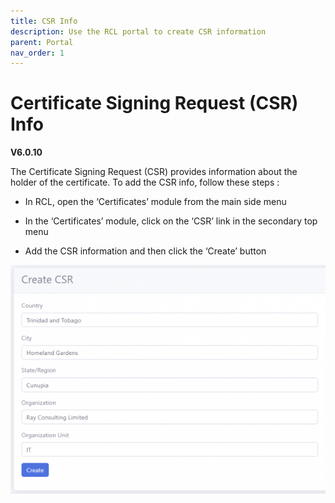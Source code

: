 ```yaml
---
title: CSR Info
description: Use the RCL portal to create CSR information
parent: Portal
nav_order: 1
---
```


# Certificate Signing Request (CSR) Info
**V6.0.10**

The Certificate Signing Request (CSR) provides information about the holder of the certificate. To add the CSR info, follow these steps :

- In RCL, open the ‘Certificates’ module from the main side menu

- In the ‘Certificates’ module, click on the ‘CSR’ link in the secondary top menu

- Add the CSR information and then click the ‘Create’ button

![image](../images/portal/csr-create.png)

